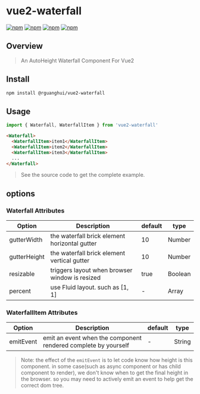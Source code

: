 # vue2-waterfall

[![npm](https://img.shields.io/npm/v/@rguanghui/vue2-waterfall.svg)](https://www.npmjs.com/package/@rguanghui/vue2-waterfall)
[![npm](https://img.shields.io/npm/dt/@rguanghui/vue2-waterfall.svg)](https://www.npmjs.com/package/@rguanghui/vue2-waterfall)
[![npm](https://img.shields.io/npm/l/@rguanghui/vue2-waterfall.svg)](https://www.npmjs.com/package/@rguanghui/vue2-waterfall)
[![npm](https://img.shields.io/badge/code_style-standard-brightgreen.svg)](https://github.com/standard/standard)

## Overview
> An AutoHeight Waterfall Component For Vue2

## Install

```sh
npm install @rguanghui/vue2-waterfall
```

## Usage

```js
import { Waterfall, WaterfallItem } from 'vue2-waterfall'
```

```html
<Waterfall>
  <WaterfallItem>item1</WaterfallItem>
  <WaterfallItem>item2</WaterfallItem>
  <WaterfallItem>item3</WaterfallItem>
  ...
</Waterfall>
```

> See the source code to get the complete example.

## options

### Waterfall Attributes

| Option       | Description  | default     | type
| ------------ | ---------------------------------------------- | ------ | ------- |
| gutterWidth  | the waterfall brick element horizontal gutter  | 10     | Number  |
| gutterHeight | the waterfall brick element vertical gutter    | 10     | Number  |
| resizable    | triggers layout when browser window is resized | true   | Boolean |
| percent      | use Fluid layout. such as [1, 1]               | -      | Array   |

### WaterfallItem Attributes

| Option    | Description  | default     | type
| --------- | ------------ | ----------- | --- |
| emitEvent | emit an event when the component rendered complete by yourself | - | String |

> Note: the effect of the `emitEvent` is to let code know how height is this component.
> in some case(such as async component or has child component to render), we don't know when to get the final height in the browser. so you may need to actively emit an event to help get the correct dom tree.
